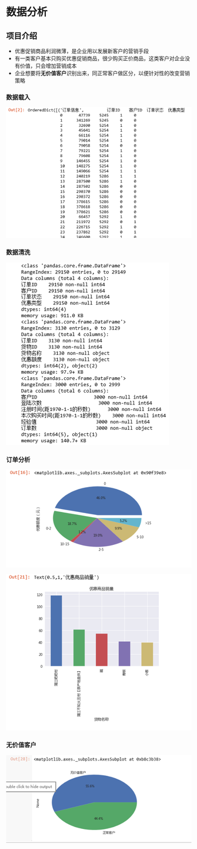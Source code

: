 
# 数据分析

## 项目介绍

* 优惠促销商品利润微薄，是企业用以发展新客户的营销手段
* 有一类客户基本只购买优惠促销商品，很少购买正价商品，这类客户对企业没有价值，只会增加营销成本
* 企业想要将**无价值客户**识别出来，同正常客户做区分，以便针对性的改变营销策略

### 数据载入
![数据](./shuju.png)

### 数据清洗
![数据清洗](./qingxi.png)

### 订单分析
![订单分析](./zhangdan.png)

![优惠商品](./youhui.png)

### 无价值客户
![无价值客户](./wujiazhi.png)